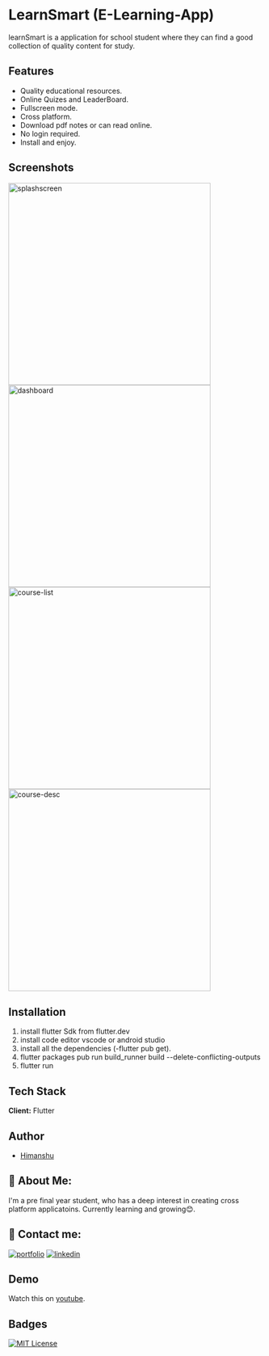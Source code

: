 
# LearnSmart (E-Learning-App)

learnSmart is a application for school student where they 
can find a good collection of quality content for study.


## Features

- Quality educational resources.
- Online Quizes and LeaderBoard.
- Fullscreen mode.
- Cross platform.
- Download pdf notes or can read online.
- No login required.
- Install and enjoy.


## Screenshots


<p>
  <img src="https://github.com/nycanshu/learnsmartapp/assets/112685847/5647691a-c583-4aa9-afd4-0c056ac32ad1" alt="splashscreen" width="400" style="margin-right: 150px;">

  <img src="https://github.com/nycanshu/learnsmartapp/assets/112685847/2dbbee56-db3b-4f3d-9a69-0b15fa072561" alt="dashboard" width="400" style="margin-right: 150px;">

  <img src="https://github.com/nycanshu/learnsmartapp/assets/112685847/2b7c630e-6c2d-4fd9-afd9-0f9c88fa0503" alt="course-list" width="400" style="margin-right: 150px;">

  <img src="https://github.com/nycanshu/learnsmartapp/assets/112685847/eef9f093-a20b-487a-97df-553f1702343c" alt="course-desc" width="400">
</p>



## Installation

1) install flutter Sdk from flutter.dev 
2) install code editor vscode or android studio
4) install all the dependencies (-flutter pub get).
5) flutter packages pub run build_runner build --delete-conflicting-outputs
6) flutter run 
    
## Tech Stack

**Client:** Flutter


## Author

- [Himanshu](https://github.com/nycanshu)


## 🚀 About Me:
I'm a pre final year student, who has a deep interest in creating cross platform applicatoins. Currently learning and growing😊.



## 🔗 Contact me:
[![portfolio](https://img.shields.io/badge/my_portfolio-000?style=for-the-badge&logo=ko-fi&logoColor=white)](https://okay-anshu.web.app)
[![linkedin](https://img.shields.io/badge/linkedin-0A66C2?style=for-the-badge&logo=linkedin&logoColor=white)](https://www.linkedin.com/in/okay-anshu/)



## Demo
Watch this on [youtube](https://youtube.com/shorts/ZGyImx2gdaA?feature=share).


## Badges

[![MIT License](https://img.shields.io/badge/License-MIT-green.svg)](https://choosealicense.com/licenses/mit/)


